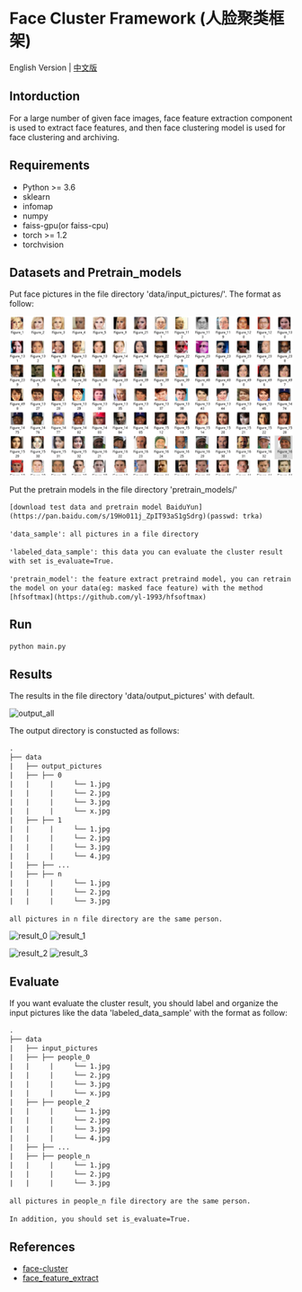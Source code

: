 # Face Cluster Framework (人脸聚类框架)

English Version | [中文版](https://github.com/xiaoxiong74/face-cluster-framework/blob/master/README-zh.md)

## Intorduction

For a large number of given face images, face feature extraction component is used to extract face features,
and then face clustering model is used for face clustering and archiving.

## Requirements
* Python >= 3.6
* sklearn
* infomap
* numpy
* faiss-gpu(or faiss-cpu)
* torch >= 1.2
* torchvision

## Datasets and Pretrain_models
Put face pictures in the file directory 'data/input_pictures/'. The format as follow:

![](data/tmp/input.png)

Put the pretrain models in the file directory 'pretrain_models/'

```
[download test data and pretrain model BaiduYun](https://pan.baidu.com/s/19Ho011j_ZpIT93aS1gSdrg)(passwd: trka)

'data_sample': all pictures in a file directory

'labeled_data_sample': this data you can evaluate the cluster result with set is_evaluate=True.

'pretrain_model': the feature extract pretraind model, you can retrain the model on your data(eg: masked face feature) with the method [hfsoftmax](https://github.com/yl-1993/hfsoftmax)
```


## Run

```bash
python main.py
```

## Results

The results in the file directory 'data/output_pictures' with default.

![output_all]('https://github.com/xiaoxiong74/face-cluster-framework/tree/master/data/tmp/output_all.png')

The output directory is constucted as follows:
```
.
├── data
|   ├── output_pictures
|   ├── ├── 0
|   |     |     └── 1.jpg
|   |     |     └── 2.jpg
|   |     |     └── 3.jpg
|   |     |     └── x.jpg
|   ├── ├── 1
|   |     |     └── 1.jpg
|   |     |     └── 2.jpg
|   |     |     └── 3.jpg
|   |     |     └── 4.jpg
|   ├── ├── ...
|   ├── ├── n
|   |     |     └── 1.jpg
|   |     |     └── 2.jpg
|   |     |     └── 3.jpg

all pictures in n file directory are the same person.
```

![result_0]('https://github.com/xiaoxiong74/face-cluster-framework/tree/master/data/tmp/result_0.png')
![result_1]('https://github.com/xiaoxiong74/face-cluster-framework/tree/master/data/tmp/result_1.png')

![result_2]('https://github.com/xiaoxiong74/face-cluster-framework/tree/master/data/tmp/result_2.png')
![result_3]('https://github.com/xiaoxiong74/face-cluster-framework/tree/master/data/tmp/result_3.png')

## Evaluate

If you want evaluate the cluster result, you should label and organize the input pictures like the data 'labeled_data_sample' with the format as follow:
```
.
├── data
|   ├── input_pictures
|   ├── ├── people_0
|   |     |     └── 1.jpg
|   |     |     └── 2.jpg
|   |     |     └── 3.jpg
|   |     |     └── x.jpg
|   ├── ├── people_2
|   |     |     └── 1.jpg
|   |     |     └── 2.jpg
|   |     |     └── 3.jpg
|   |     |     └── 4.jpg
|   ├── ├── ...
|   ├── ├── people_n
|   |     |     └── 1.jpg
|   |     |     └── 2.jpg
|   |     |     └── 3.jpg

all pictures in people_n file directory are the same person.

In addition, you should set is_evaluate=True.
```

## References

* [face-cluster](https://github.com/xiaoxiong74/face-cluster-by-infomap)
* [face_feature_extract](https://github.com/yl-1993/hfsoftmax)